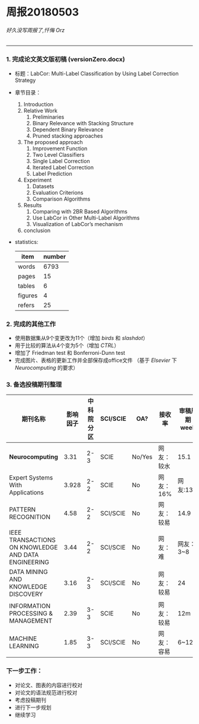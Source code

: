 ﻿# 周报20180503
###### 好久没写周报了,忏悔 Orz
---
### 1. 完成论文英文版初稿 (versionZero.docx)

* 标题：LabCor: Multi-Label Classification by Using Label Correction Strategy

* 章节目录：
	1. Introduction
	2. Relative Work
		1. Preliminaries
		2. Binary Relevance with Stacking Structure
		3. Dependent Binary Relevance
		4. Pruned stacking approaches
	3. The proposed approach
		1. Improvement Function
		2. Two Level Classifiers
		3. Single Label Correction
		4. Iterated Label Correction
		5. Label Prediction 
	4. Experiment
		1. Datasets
		2. Evaluation Criterions
		3. Comparison Algorithms
	5. Results
		1. Comparing with 2BR Based Algorithms
		2. Use LabCor in Other Multi-Label Algorithms
		3. Visualization of LabCor’s mechanism
	6. conclusion
	
* statistics:
	
	item   | number
	----   | ----
	words  | 6793
	pages  | 15
	tables | 6
	figures| 4
	refers | 25

### 2. 完成的其他工作

* 使用数据集从9个变更改为11个（增加 *birds* 和 *slashdot*）
* 用于比较的算法从4个变为5个（增加 *CTRL*）
* 增加了 Friedman test 和 Bonferroni-Dunn test
* 完成图片、表格的更新工作并全部保存成office文件 （基于 *Elsevier* 下 *Neurocomputing* 的要求）

### 3. 备选投稿期刊整理

| 期刊名称 | 影响因子 | 中科院分区 | SCI/SCIE | OA? | 接收率 | 审稿周期week | zjuTop? | 
|------------------|----|----|-----|-----|--------|--------|---|
|**Neurocomputing**| 3.31 | 2-3 | SCIE | No/Yes | 网友：较水 | 15.1 | No |
|Expert Systems With Applications| 3.928 | 2-2 | SCIE | No | 网友：16% | 网友:13.8 | No |
|PATTERN RECOGNITION| 4.58 | 2-2 | SCI/SCIE | No | 网友：较易 | 14.9 | No |
|IEEE TRANSACTIONS ON KNOWLEDGE AND DATA ENGINEERING | 3.44 |  2-2 | SCI/SCIE | No | 网友：难 | 网友：3~8 | No |
|DATA MINING AND KNOWLEDGE DISCOVERY| 3.16 | 2-3 | SCI/SCIE | No | 网友：较易 | 24 | No |
|INFORMATION PROCESSING & MANAGEMENT| 2.39 | 3-3 | SCIE | No | 网友：较易 | 12m | No |
|MACHINE LEARNING| 1.85 | 3-3 | SCI/SCIE | No | 网友：容易| 6~12 | No |
	
### 下一步工作：

* 对论文、图表的内容进行校对
* 对论文的语法规范进行校对
* 考虑投稿期刊
* 进行下一步规划
* 继续学习